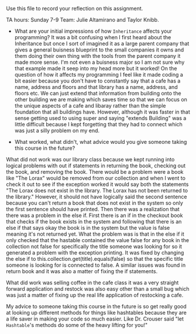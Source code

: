 Use this file to record your reflection on this assignment.

TA hours: Sunday 7-9
Team: Julie Altamirano and Taylor Knibb. 

- What are your initial impressions of how `Inheritance` affects your programming?
It was a bit confusing when I first heard about the Inheritance but once I sort of imagined it as a large parent company that gives a general buisness blueprint to the small companies it owns and them doing their own thing with the tools from the parent company it made more sense. I'm not even a buisness major so I am not sure why that example made it seep into my head more but it worked!  On the question of how it affects my programming I feel like it made coding a bit easier because you don't have to constantly say that a cafe has a name, address and floors and that library has a name, address, and floors etc. We can just extend that information from building onto the other building we are making which saves time so that we can focus on the unique aspects of a cafe and libaray rather than the simple foundation that all buildings have. However, although it was faster in that sense getting used to using super and saying "extends Building" was a little difficult because I kept forgetting that they had to connect which was just a silly problem on my end. 

- What worked, what didn't, what advice would you give someone taking this course in the future?

What did not work was our library class because we kept running into logical problems with out if statements in returning the book, checking out the book, and removing the book. There would be a problem were a book like "The Lorax" would be removed from our collection and when I went to check it out to see if the exception worked it would say both the statements "The Lorax does not exist in the library. The Lorax has not been returned to the library." However, it should not have logically said the second sentence because you can't return a book that does not exist in the system so only the first sentence should have printed. Then there was a realization that there was a problem in the else if. First there is an if in the checkout book that checks if the book exists in the system and following that there is an else if that says okay the book is in the system but the value is false meaning it's not returned yet. What the problem was is that in the else if it only checked that the hastable contained the value false for any book in the collection not false for specifically the title someone was looking for so it generated a problem with the exception printing. It was fixed by changing the else if to this.collection.get(title).equals(false) so that the specific title someone is looking for is connected to false. A similar issues was found in return book and it was also a matter of fixing the if statements. 

What did work was selling coffee in the cafe class it was a very straight forward application and restock was also easy other than a small bug which was just a matter of fixing up the real life application of restocking a cafe. 

My advice to someone taking this course in the future is so get really good at looking up different methods for things like hashtables because they are a life saver in making your code so much easier. Like Dr. Crouser said "let `Hashtable`'s methods do some of the heavy lifting for you!"